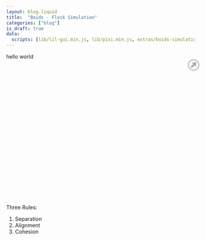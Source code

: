 ```yaml
---
layout: blog.liquid
title:  "Boids - Flock Simulation"
categories: ["blog"]
is_draft: true
data:
  scripts: [lib/lil-gui.min.js, lib/pixi.min.js, extras/boids-simulation.js]
---
```


hello world

<div id="canvas-container" style="position: relative;">
  <canvas id="canvas" class="" height=500 width=740></canvas>
  <svg id="toggle-fs"><circle cx="16" cy="16" r="14" style="fill: rgb(255, 255, 255); stroke: rgb(204, 204, 204); stroke-width: 4;"><title>Toggle fullscreen</title></circle><path transform="translate(16,16)rotate(-45)scale(5)translate(-1.85,0)" d="M0,0L0,.5 2,.5 2,1.5 4,0 2,-1.5 2,-.5 0,-.5Z" style="pointer-events: none; fill: rgb(170, 170, 170);"></path></svg>
  <div id="settings"></div>
</div>

<br>
<!-- <button onclick="pause()">ClickMe</button> -->

Three Rules:
1. Separation
2. Alignment
3. Cohesion



<style>
  canvas {
    display: block;
    margin: auto;
    width: 100%;
  }

  #toggle-fs {
    position: absolute;
    width: 32px;
    height: 32px;
    top: -16px;
    right: -14px;
    cursor: pointer;
    z-index: 2;
  }

  #settings {
    position: absolute;
    top: 0;
    right: 70px;
    right: 0;
  }

  canvas.fullscreen {
    position: fixed;
    width: 100%;
    height: 100%;
    top: 0;
    left: 0;
    right: 0;
    bottom: 0;
    z-index: 10;
  }

  #toggle-fs.fullscreen {
    position: fixed;
    top: 8px;
    right: 8px;
    z-index: 10;
  }

  #settings.fullscreen {
    position: fixed;
    z-index: 10;
    right: 50px;
  }

  @media only screen and (max-width: 740px) {
    #settings {
      right: 0;
    }
  }
</style>
